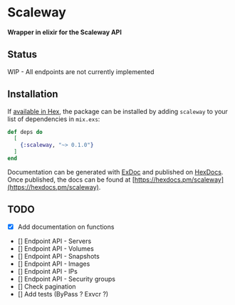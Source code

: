 # Scaleway

**Wrapper in elixir for the Scaleway API**

## Status

WIP - All endpoints are not currently implemented
## Installation

If [available in Hex](https://hex.pm/docs/publish), the package can be installed
by adding `scaleway` to your list of dependencies in `mix.exs`:

```elixir
def deps do
  [
    {:scaleway, "~> 0.1.0"}
  ]
end
```

Documentation can be generated with [ExDoc](https://github.com/elixir-lang/ex_doc)
and published on [HexDocs](https://hexdocs.pm). Once published, the docs can
be found at [https://hexdocs.pm/scaleway](https://hexdocs.pm/scaleway).

## TODO
- [x] Add documentation on functions
- [] Endpoint API - Servers
- [] Endpoint API - Volumes
- [] Endpoint API - Snapshots
- [] Endpoint API - Images
- [] Endpoint API - IPs
- [] Endpoint API - Security groups
- [] Check pagination
- [] Add tests (ByPass ? Exvcr ?)
